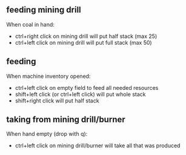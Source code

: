 ## feeding mining drill

When coal in hand:
  - ctrl+right click on mining drill will put half stack (max 25)
  - ctrl+left click on mining drill will put full stack (max 50)

## feeding

When machine inventory opened:
- ctrl+left click on empty field to feed all needed resources
- shift+left click (or ctrl+left click) will put whole stack
- shift+right click will put half stack

## taking from mining drill/burner

When hand empty (drop with q):
- ctrl+left click on mining drill/burner will take all that was produced
